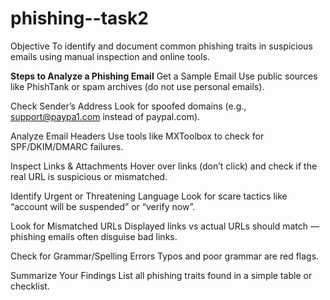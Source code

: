 # phishing--task2
Objective
To identify and document common phishing traits in suspicious emails using manual inspection and online tools.

**Steps to Analyze a Phishing Email**
Get a Sample Email
Use public sources like PhishTank or spam archives (do not use personal emails).

Check Sender’s Address
Look for spoofed domains (e.g., support@paypa1.com instead of paypal.com).

Analyze Email Headers
Use tools like MXToolbox to check for SPF/DKIM/DMARC failures.

Inspect Links & Attachments
Hover over links (don’t click) and check if the real URL is suspicious or mismatched.

Identify Urgent or Threatening Language
Look for scare tactics like “account will be suspended” or “verify now”.

Look for Mismatched URLs
Displayed links vs actual URLs should match — phishing emails often disguise bad links.

Check for Grammar/Spelling Errors
Typos and poor grammar are red flags.

Summarize Your Findings
List all phishing traits found in a simple table or checklist.

